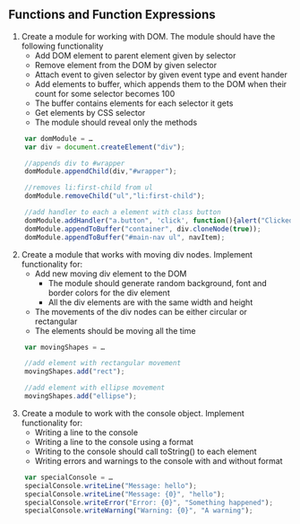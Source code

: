 ## Functions and Function Expressions

1. Create a module for working with DOM. The module should have the following functionality
    * Add DOM element to parent element given by selector
    * Remove element from the DOM  by given selector
    * Attach event to given selector by given event type and event hander
    * Add elements to buffer, which appends them to the DOM when their count for some selector becomes 100
    * The buffer contains elements for each selector it gets
    * Get elements by CSS selector
    * The module should reveal only the methods

```js
    var domModule = …
    var div = document.createElement("div");

    //appends div to #wrapper
    domModule.appendChild(div,"#wrapper"); 

    //removes li:first-child from ul
    domModule.removeChild("ul","li:first-child"); 

    //add handler to each a element with class button
    domModule.addHandler("a.button", 'click', function(){alert("Clicked")});
    domModule.appendToBuffer("container", div.cloneNode(true));
    domModule.appendToBuffer("#main-nav ul", navItem);
```

2. Create a module that works with moving div nodes. Implement functionality for:
    * Add new moving div element to the DOM
        * The module should generate random background, font and border colors for the div element
        * All the div elements are with the same width and height
    * The movements of the div nodes can be either circular or rectangular
    * The elements should be moving all the time

```js
    var movingShapes = …

    //add element with rectangular movement
    movingShapes.add("rect"); 

    //add element with ellipse movement
    movingShapes.add("ellipse");
```

3. Create a module to work with the console object. Implement functionality for:
    * Writing a line to the console 
    * Writing a line to the console using a format
    * Writing to the console should call toString() to each element
    * Writing errors and warnings to the console with and without format

```js
    var specialConsole = …
    specialConsole.writeLine("Message: hello");
    specialConsole.writeLine("Message: {0}", "hello");
    specialConsole.writeError("Error: {0}", "Something happened");
    specialConsole.writeWarning("Warning: {0}", "A warning");
```